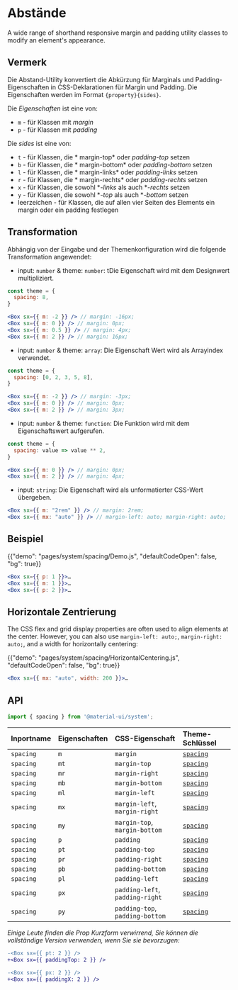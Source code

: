 # Abstände

<p class="description">A wide range of shorthand responsive margin and padding utility classes to modify an element's appearance.</p>

## Vermerk

Die Abstand-Utility konvertiert die Abkürzung für Marginals und Padding-Eigenschaften in CSS-Deklarationen für Margin und Padding. Die Eigenschaften werden im Format `{property}{sides}`.

Die *Eigenschaften* ist eine von:

- `m` - für Klassen mit *margin*
- `p` - für Klassen mit *padding*

Die *sides* ist eine von:

- `t` - für Klassen, die * margin-top* oder *padding-top* setzen
- `b` - für Klassen, die * margin-bottom* oder *padding-bottom* setzen
- `l` - für Klassen, die * margin-links* oder *padding-links* setzen
- `r` - für Klassen, die * margin-rechts* oder *padding-rechts* setzen
- `x` - für Klassen, die sowohl **-links* als auch **-rechts* setzen
- `y` - für Klassen, die sowohl **-top* als auch **-bottom* setzen
- leerzeichen - für Klassen, die auf allen vier Seiten des Elements ein margin oder ein padding festlegen

## Transformation

Abhängig von der Eingabe und der Themenkonfiguration wird die folgende Transformation angewendet:

- input: `number` & theme: `number`: tDie Eigenschaft wird mit dem Designwert multipliziert.

```jsx
const theme = {
  spacing: 8,
}

<Box sx={{ m: -2 }} /> // margin: -16px;
<Box sx={{ m: 0 }} /> // margin: 0px;
<Box sx={{ m: 0.5 }} /> // margin: 4px;
<Box sx={{ m: 2 }} /> // margin: 16px;
```

- input: `number` & theme: `array`: Die Eigenschaft Wert wird als Arrayindex verwendet.

```jsx
const theme = {
  spacing: [0, 2, 3, 5, 8],
}

<Box sx={{ m: -2 }} /> // margin: -3px;
<Box sx={{ m: 0 }} /> // margin: 0px;
<Box sx={{ m: 2 }} /> // margin: 3px;
```

- input: `number` & theme: `function`: Die Funktion wird mit dem Eigenschaftswert aufgerufen.

```jsx
const theme = {
  spacing: value => value ** 2,
}

<Box sx={{ m: 0 }} /> // margin: 0px;
<Box sx={{ m: 2 }} /> // margin: 4px;
```

- input: `string`: Die Eigenschaft wird als unformatierter CSS-Wert übergeben.

```jsx
<Box sx={{ m: "2rem" }} /> // margin: 2rem;
<Box sx={{ mx: "auto" }} /> // margin-left: auto; margin-right: auto;
```

## Beispiel

{{"demo": "pages/system/spacing/Demo.js", "defaultCodeOpen": false, "bg": true}}

```jsx
<Box sx={{ p: 1 }}>…
<Box sx={{ m: 1 }}>…
<Box sx={{ p: 2 }}>…
```

## Horizontale Zentrierung

The CSS flex and grid display properties are often used to align elements at the center. However, you can also use `margin-left: auto;`, `margin-right: auto;`, and a width for horizontally centering:

{{"demo": "pages/system/spacing/HorizontalCentering.js", "defaultCodeOpen": false, "bg": true}}

```jsx
<Box sx={{ mx: "auto", width: 200 }}>…
```

## API

```js
import { spacing } from '@material-ui/system';
```

| Inportname | Eigenschaften | CSS-Eigenschaft                 | Theme-Schlüssel                                                  |
|:---------- |:------------- |:------------------------------- |:---------------------------------------------------------------- |
| `spacing`  | `m`           | `margin`                        | [`spacing`](/customization/default-theme/?expand-path=$.spacing) |
| `spacing`  | `mt`          | `margin-top`                    | [`spacing`](/customization/default-theme/?expand-path=$.spacing) |
| `spacing`  | `mr`          | `margin-right`                  | [`spacing`](/customization/default-theme/?expand-path=$.spacing) |
| `spacing`  | `mb`          | `margin-bottom`                 | [`spacing`](/customization/default-theme/?expand-path=$.spacing) |
| `spacing`  | `ml`          | `margin-left`                   | [`spacing`](/customization/default-theme/?expand-path=$.spacing) |
| `spacing`  | `mx`          | `margin-left`, `margin-right`   | [`spacing`](/customization/default-theme/?expand-path=$.spacing) |
| `spacing`  | `my`          | `margin-top`, `margin-bottom`   | [`spacing`](/customization/default-theme/?expand-path=$.spacing) |
| `spacing`  | `p`           | `padding`                       | [`spacing`](/customization/default-theme/?expand-path=$.spacing) |
| `spacing`  | `pt`          | `padding-top`                   | [`spacing`](/customization/default-theme/?expand-path=$.spacing) |
| `spacing`  | `pr`          | `padding-right`                 | [`spacing`](/customization/default-theme/?expand-path=$.spacing) |
| `spacing`  | `pb`          | `padding-bottom`                | [`spacing`](/customization/default-theme/?expand-path=$.spacing) |
| `spacing`  | `pl`          | `padding-left`                  | [`spacing`](/customization/default-theme/?expand-path=$.spacing) |
| `spacing`  | `px`          | `padding-left`, `padding-right` | [`spacing`](/customization/default-theme/?expand-path=$.spacing) |
| `spacing`  | `py`          | `padding-top`, `padding-bottom` | [`spacing`](/customization/default-theme/?expand-path=$.spacing) |

_Einige Leute finden die Prop Kurzform verwirrend, Sie können die vollständige Version verwenden, wenn Sie sie bevorzugen:_

```diff
-<Box sx={{ pt: 2 }} />
+<Box sx={{ paddingTop: 2 }} />
```

```diff
-<Box sx={{ px: 2 }} />
+<Box sx={{ paddingX: 2 }} />
```
